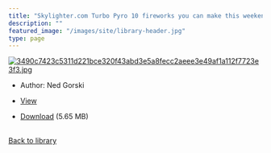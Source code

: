 ```yaml
---
title: "Skylighter.com Turbo Pyro 10 fireworks you can make this weekend"
description: ""
featured_image: "/images/site/library-header.jpg"
type: page
---
```


<a href="https://drive.google.com/uc?export=view&id=1p1YQWIwVIWBfKRMeGKzXiAAB7WbpIqss" target="_blank">![3490c7423c5311d221bce320f43abd3e5a8fecc2aeee3e49af1a112f7723e3f3.jpg](https://drive.google.com/uc?export=view&id=1LZ8QsglIUBdIurh5srLS5wW3WImzjORz)</a>
* Author: Ned Gorski
* <a href="https://drive.google.com/uc?export=view&id=1p1YQWIwVIWBfKRMeGKzXiAAB7WbpIqss" target="_blank">View</a>

* [Download](https://drive.google.com/uc?export=download&id=1p1YQWIwVIWBfKRMeGKzXiAAB7WbpIqss) (5.65 MB)

<br />[Back to library](/library/)
